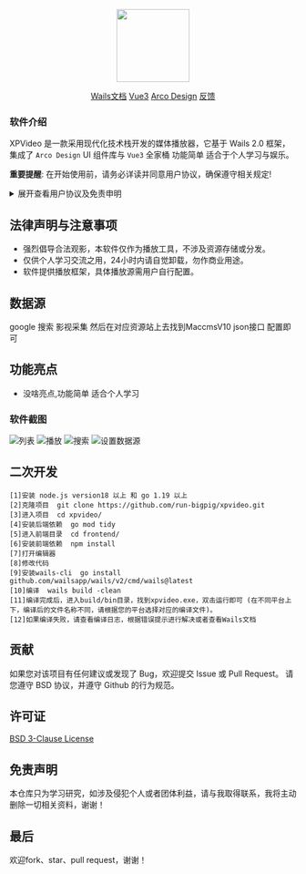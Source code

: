 <p align="center">
<img width="128" src="https://p0.meituan.net/csc/f6a87af36769d1ca3ead50a8d711ef9a3459.png" >
</p>
<p align="center">
<a href="https://wails.io/zh-Hans/docs/introduction" target="_blank">Wails文档</a>
<a href="https://vuejs.org/" target="_blank">Vue3</a>
<a href="https://arco.design/vue/docs/start">Arco Design</a>
<a href="https://github.com/run-bigpig/xpvideo/issues" target="_blank">反馈</a>
</p>

### 软件介绍

XPVideo 是一款采用现代化技术栈开发的媒体播放器，它基于 Wails 2.0 框架，集成了 `Arco Design` UI 组件库与 `Vue3` 全家桶 功能简单 适合于个人学习与娱乐。

**重要提醒**: 在开始使用前，请务必详读并同意用户协议，确保遵守相关规定!

<details>
<summary>展开查看用户协议及免责申明</summary>
感谢您选择使用XPVideo(以下简称本软件)，在使用产品和服务之前，请您仔细阅读和理解以下声明:

1. 若您不同意本声明的任何内容，请您立即停止使用本软件。一旦您开始使用本软件产品和服务，则表示您已同意本声明的所有内容。
2. 本软件仅供个人学习、研究和技术交流使用，仅提供展示功能，所有数据资源均由用户自身制作提供，包括但不限于视频网站、媒体分享站点等。本软件无法控制这些资源的合法性、准确性、完整性或可用性，因此不对资源内容的真实性、合法性或适用性负责。
3. 由于数据源为互联网收集制作，我们在此特别提醒, 视频中可能出现的任何第三方广告、产品推广信息等相关内容，均系第三方(含用户)行为植入，非本软件策划或添加。请您在体验过程中保持警惕，对这类信息的真实性及合法性进行自主甄别，如用户遇诈骗因此产生的损失，本平台不承担任何责任。
4. 本软件仅使用Iframe嵌入多家视频平台网站内容，包括但不限于爱奇艺(iqiyi.com)、腾讯视频(v.qq.com)、搜狐视频(tv.sohu.com)、聚力网(pptv.com)、360影视(360kan.com)及芒果TV(mgtv.com)等。对于用户在使用本软件过程中对如上网站进行的任何操作，本软件不承担任何责任。
5. 本软件具备资源嗅探特性，可能会引发第三方数据的隐私和安全风险。用户在使用该特性时，需自行承担可能产生的信息泄露或滥用风险，并对其后果负全部责任。
6. 我们深知您的隐私无价。因此，本软件绝不收集任何用户数据 所有信息均严格本地存储，确保您的数据仅在您掌控之中。此软件不与任何第三方共享您的任何信息。
7. 您在使用本软件时需自行负责所有操作和使用结果。本软件不对您通过使用本软件获取的任何内容负责，包括但不限于媒体资源的准确性、版权合规性、完整性、安全性和可用性。对于任何因使用本软件导致的损失、损害或法律纠纷，不承担任何责任。 8
8. 您在使用本软件时必须遵守您所在国家/地区的相关法律法规，禁止使用本软件进行任何违反法律法规的活动，包括但不限于制作、上传、传播、存储任何违法、侵权、淫秽、诽谤、恶意软件等内容。如您违反相关法律法规，需自行承担法律责任。
9. 本免责声明适用于本软件的所有用户。本软件保留随时修改、更新本声明的权利，并以Github Readme、软件更新等形式通知用户。请您定期查阅并遵守最新的免责声明。

请您在使用本软件之前认真阅读并理解本免责声明的所有内容，感谢您的理解和支持。
</details>

##  法律声明与注意事项

- 强烈倡导合法观影，本软件仅作为播放工具，不涉及资源存储或分发。
- 仅供个人学习交流之用，24小时内请自觉卸载，勿作商业用途。
- 软件提供播放框架，具体播放源需用户自行配置。

## 数据源
 google 搜索 影视采集 然后在对应资源站上去找到MaccmsV10 json接口 配置即可

## 功能亮点
- 没啥亮点,功能简单 适合个人学习

### 软件截图
![列表](https://p0.meituan.net/csc/4bedd6ed84669dd0ae9e962986dd0507617867.jpg)
![播放](https://p0.meituan.net/csc/690050a024ba5e4ee6896bb5fda75275342809.jpg)
![搜索](https://p0.meituan.net/csc/0d38d128b21e7c9f2422abd5a7c9b89198177.jpg)
![设置数据源](https://p0.meituan.net/csc/24bd92c1a1a84f4d3e25a8cf6df6923f58498.jpg)

##  二次开发

```
[1]安装 node.js version18 以上 和 go 1.19 以上
[2]克隆项目  git clone https://github.com/run-bigpig/xpvideo.git
[3]进入项目  cd xpvideo/
[4]安装后端依赖  go mod tidy
[5]进入前端目录  cd frontend/
[6]安装前端依赖  npm install
[7]打开编辑器
[8]修改代码
[9]安装wails-cli  go install github.com/wailsapp/wails/v2/cmd/wails@latest
[10]编译  wails build -clean
[11]编译完成后，进入build/bin目录，找到xpvideo.exe，双击运行即可 (在不同平台上下，编译后的文件名称不同，请根据您的平台选择对应的编译文件)。
[12]如果编译失败，请查看编译日志，根据错误提示进行解决或者查看Wails文档
```

## 贡献

如果您对该项目有任何建议或发现了 Bug，欢迎提交 Issue 或 Pull Request。 请您遵守 BSD 协议，并遵守 Github 的行为规范。

## 许可证
[BSD 3-Clause License](https://opensource.org/licenses/BSD-3-Clause)

## 免责声明
本仓库只为学习研究，如涉及侵犯个人或者团体利益，请与我取得联系，我将主动删除一切相关资料，谢谢！

## 最后
欢迎fork、star、pull request，谢谢！

